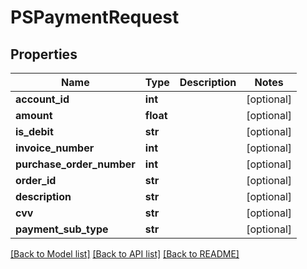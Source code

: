 # PSPaymentRequest

## Properties
Name | Type | Description | Notes
------------ | ------------- | ------------- | -------------
**account_id** | **int** |  | [optional] 
**amount** | **float** |  | [optional] 
**is_debit** | **str** |  | [optional] 
**invoice_number** | **int** |  | [optional] 
**purchase_order_number** | **int** |  | [optional] 
**order_id** | **str** |  | [optional] 
**description** | **str** |  | [optional] 
**cvv** | **str** |  | [optional] 
**payment_sub_type** | **str** |  | [optional] 

[[Back to Model list]](../README.md#documentation-for-models) [[Back to API list]](../README.md#documentation-for-api-endpoints) [[Back to README]](../README.md)


